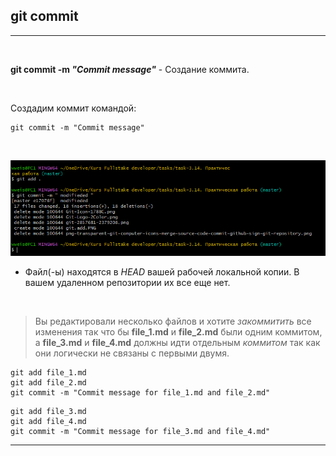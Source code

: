 ## git commit
---
<br>

**git commit -m *"Commit message"*** - Создание коммита.

<br>

Создадим коммит командой:

```bash=
git commit -m "Commit message"
```
<br>

![git commit](git.commit.PNG)
- Файл(-ы) находятся в *HEAD* вашей рабочей локальной копии. В вашем удаленном репозитории их все еще нет.

<br>

>Вы редактировали несколько файлов и хотите *закоммитить* все изменения так что бы **file_1.md** и **file_2.md** были одним коммитом, a **file_3.md** и **file_4.md** должны идти отдельным *коммитом* так как они логически не связаны с первыми двумя.
```bash=
git add file_1.md
git add file_2.md
git commit -m "Commit message for file_1.md and file_2.md"
```
```bash=
git add file_3.md
git add file_4.md
git commit -m "Commit message for file_3.md and file_4.md"
```
---